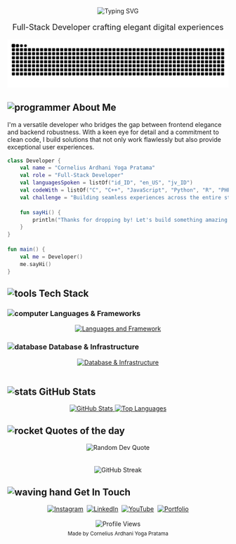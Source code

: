 <div align="center">
  <img src="https://readme-typing-svg.herokuapp.com?font=Inter&weight=800&size=40&duration=3000&pause=1000&color=4F46E5&center=true&vCenter=true&width=600&lines=Hello+there!;I'm+Cornelius+Yoga;Let's+Collaborate!;" alt="Typing SVG" />
  <p style="font-size: 18px;">Full-Stack Developer crafting elegant digital experiences</p>
  <picture>
    <source media="(prefers-color-scheme: dark)" srcset="https://raw.githubusercontent.com/CZY774/CZY774/output/github-contribution-grid-snake-dark.svg">
    <source media="(prefers-color-scheme: light)" srcset="https://raw.githubusercontent.com/CZY774/CZY774/output/github-contribution-grid-snake.svg">
    <img alt="github contribution grid snake animation" src="https://raw.githubusercontent.com/CZY774/CZY774/output/github-contribution-grid-snake.svg">
  </picture>
</div>

## <img src="https://media.giphy.com/media/u2pmTWUi0MXjyrMaVj/giphy.gif" width="25px" alt="programmer"> About Me
I'm a versatile developer who bridges the gap between frontend elegance and backend robustness. With a keen eye for detail and a commitment to clean code, I build solutions that not only work flawlessly but also provide exceptional user experiences.

```kotlin
class Developer {
    val name = "Cornelius Ardhani Yoga Pratama"
    val role = "Full-Stack Developer"
    val languagesSpoken = listOf("id_ID", "en_US", "jv_ID")
    val codeWith = listOf("C", "C++", "JavaScript", "Python", "R", "PHP", "Java", "Kotlin", "TypeScript", "C#", "Dart", "Rust", "Go", "Zig")
    val challenge = "Building seamless experiences across the entire stack"
    
    fun sayHi() {
        println("Thanks for dropping by! Let's build something amazing together.")
    }
}

fun main() {
    val me = Developer()
    me.sayHi()
}
```

## <img src="https://media.giphy.com/media/Day1AgFfMBsrL6BTpF/giphy.gif" width="25px" alt="tools"> Tech Stack
### <img src="https://media.giphy.com/media/j2pOGeGYKe2xCCKwfi/giphy.gif" width="25px" alt="computer"> Languages & Frameworks
<div align="center">
  <a href="#">
    <img src="https://skillicons.dev/icons?i=cpp,c,html,css,js,python,r,php,java,kotlin,ts,cs,bootstrap,laravel,flask,tailwind,spring,react,alpinejs,vue,ktor,svelte,prisma,express,flutter,threejs,nodejs,fastapi,django,materialui,dart,rust,go,zig&perline=8" alt="Languages and Framework" />
  </a>
</div>

### <img src="https://media.giphy.com/media/dMLmQfCO7lCA2gX3tw/giphy.gif" width="25px" alt="database"> Database & Infrastructure
<div align="center">
  <a href="#">
    <img src="https://skillicons.dev/icons?i=sqlite,mysql,mongodb,redis,postgres,firebase,cassandra,gcp,docker,gradle,vite,graphql,grafana&perline=5" alt="Database & Infrastructure" />
  </a>
</div>
<br/>

## <img src="https://media.giphy.com/media/JrXas5ecb4FkwbFpIE/giphy.gif" width="25px" alt="stats"> GitHub Stats
<p align="center">
  <a href="https://github.com/CZY774">
    <img height="180em" src="https://github-readme-stats.vercel.app/api?username=CZY774&show_icons=true&count_private=true&theme=tokyonight&hide_border=true&bg_color=1f1f1f&text_color=ffffff&icon_color=58a6ff&title_color=58a6ff" alt="GitHub Stats"/>
    <img height="180em" src="https://github-readme-stats.vercel.app/api/top-langs/?username=CZY774&langs_count=8&hide=scss,css,html&layout=compact&theme=tokyonight&hide_border=true&bg_color=1f1f1f&text_color=ffffff&title_color=58a6ff" alt="Top Languages"/>
  </a>
</p>

## <img src="https://media.giphy.com/media/utz68KlKM5LGBVF6HZ/giphy.gif" width="25px" alt="rocket"> Quotes of the day
<div align="center">
  <img src="https://quotes-github-readme.vercel.app/api?type=horizontal&theme=tokyonight" alt="Random Dev Quote" />
</div>
<br/>
<br/>
<div align="center">
  <img src="https://github-readme-streak-stats.herokuapp.com/?user=CZY774&theme=tokyonight&hide_border=true&background=1f1f1f&stroke=58a6ff&ring=58a6ff&fire=58a6ff&currStreakNum=ffffff&sideNums=ffffff&currStreakLabel=58a6ff&sideLabels=58a6ff&dates=ffffff" alt="GitHub Streak" />
</div>

## <img src="https://media.giphy.com/media/hvRJCLFzcasrR4ia7z/giphy.gif" width="25px" alt="waving hand"> Get In Touch
<div align="center">
  <a href="https://www.instagram.com/corneliusyoga" target="_blank"><img src="https://img.shields.io/badge/Instagram-%23E4405F.svg?&style=for-the-badge&logo=instagram&logoColor=white" alt="Instagram"></a>&nbsp;
  <a href="https://www.linkedin.com/in/cornelius-yoga-783b6a291" target="_blank"><img src="https://img.shields.io/badge/LinkedIn-%230077B5.svg?&style=for-the-badge&logo=linkedin&logoColor=white" alt="LinkedIn"></a>&nbsp;
  <a href="https://www.youtube.com/channel/UCj0TlW5vLO6r_Nlwc8oFBpw" target="_blank"><img src="https://img.shields.io/badge/YouTube-%23FF0000.svg?&style=for-the-badge&logo=youtube&logoColor=white" alt="YouTube"></a>&nbsp;
  <a href="https://corneliusyoga.vercel.app" target="_blank"><img src="https://img.shields.io/badge/Portfolio-%23000000.svg?&style=for-the-badge&logo=react&logoColor=white" alt="Portfolio"></a>
  <br/><br/>
  <img src="https://komarev.com/ghpvc/?username=CZY774&style=flat-square&color=0366D6" alt="Profile Views" />
  <br/>
  <sub>Made by Cornelius Ardhani Yoga Pratama</sub>
</div>
